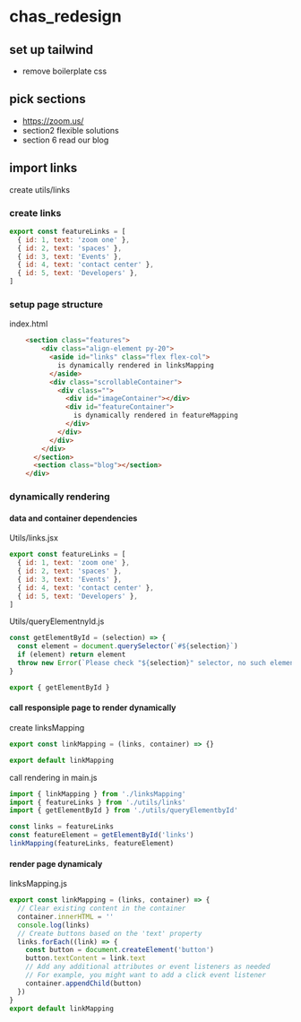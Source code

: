# chas_redesign

## set up tailwind

- remove boilerplate css

## pick sections

- https://zoom.us/
- section2 flexible solutions
- section 6 read our blog

## import links

create utils/links

### create links

```js
export const featureLinks = [
  { id: 1, text: 'zoom one' },
  { id: 2, text: 'spaces' },
  { id: 3, text: 'Events' },
  { id: 4, text: 'contact center' },
  { id: 5, text: 'Developers' },
]
```

### setup page structure

index.html

```html
    <section class="features">
        <div class="align-element py-20">
          <aside id="links" class="flex flex-col">
            is dynamically rendered in linksMapping
          </aside>
          <div class="scrollableContainer">
            <div class="">
              <div id="imageContainer"></div>
              <div id="featureContainer">
                is dynamically rendered in featureMapping
              </div>
            </div>
          </div>
        </div>
      </section>
      <section class="blog"></section>
    </div>
```

### dynamically rendering

#### data and container dependencies

Utils/links.jsx

```js
export const featureLinks = [
  { id: 1, text: 'zoom one' },
  { id: 2, text: 'spaces' },
  { id: 3, text: 'Events' },
  { id: 4, text: 'contact center' },
  { id: 5, text: 'Developers' },
]
```

Utils/queryElementnyId.js

```js
const getElementById = (selection) => {
  const element = document.querySelector(`#${selection}`)
  if (element) return element
  throw new Error(`Please check "${selection}" selector, no such element exist`)
}

export { getElementById }
```

#### call responsiple page to render dynamically

create linksMapping

```js
export const linkMapping = (links, container) => {}

export default linkMapping
```

call rendering in main.js

```js
import { linkMapping } from './linksMapping'
import { featureLinks } from './utils/links'
import { getElementById } from './utils/queryElementbyId'

const links = featureLinks
const featureElement = getElementById('links')
linkMapping(featureLinks, featureElement)
```

#### render page dynamicaly

linksMapping.js

```js
export const linkMapping = (links, container) => {
  // Clear existing content in the container
  container.innerHTML = ''
  console.log(links)
  // Create buttons based on the 'text' property
  links.forEach((link) => {
    const button = document.createElement('button')
    button.textContent = link.text
    // Add any additional attributes or event listeners as needed
    // For example, you might want to add a click event listener
    container.appendChild(button)
  })
}
export default linkMapping
```
